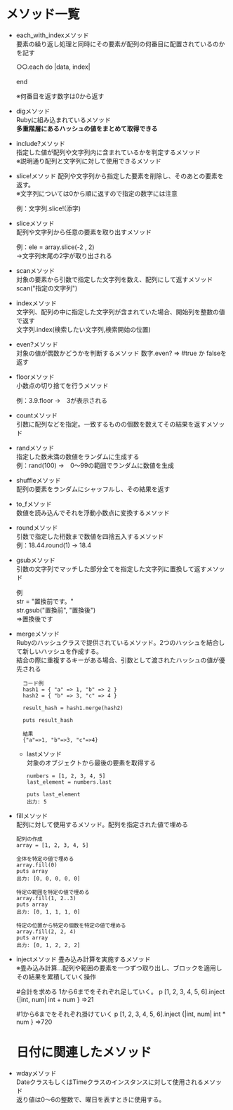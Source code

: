 # メソッド一覧

- each_with_indexメソッド<br>
  要素の繰り返し処理と同時にその要素が配列の何番目に配置されているのかを記す<br>

  ○○.each do |data, index|<br>
  <br>
  end<br>

  ※何番目を返す数字は0から返す

- digメソッド  
  Rubyに組み込まれているメソッド  
  **多重階層にあるハッシュの値をまとめて取得できる**
  
- include?メソッド<br>
  指定した値が配列や文字列内に含まれているかを判定するメソッド<br>
  ※説明通り配列と文字列に対して使用できるメソッド

- slice!メソッド
  配列や文字列から指定した要素を削除し、そのあとの要素を返す。<br>
  ※文字列については0から順に返すので指定の数字には注意

  例：文字列.slice!(添字)

- sliceメソッド<br>
  配列や文字列から任意の要素を取り出すメソッド

  例：ele = array.slice(-2 , 2)<br>
  →文字列末尾の2字が取り出される

- scanメソッド<br>
  対象の要素から引数で指定した文字列を数え、配列にして返すメソッド<br>
  scan("指定の文字列")

- indexメソッド<br>
  文字列、配列の中に指定した文字列が含まれていた場合、開始列を整数の値で返す<br>
  文字列.index(検索したい文字列,検索開始の位置)

- even?メソッド<br>
  対象の値が偶数かどうかを判断するメソッド
  数字.even? => #true か falseを返す

- floorメソッド<br>
  小数点の切り捨てを行うメソッド<br>

  例：3.9.floor →　3が表示される

- countメソッド<br>
  引数に配列などを指定。一致するものの個数を数えてその結果を返すメソッド
    
- randメソッド<br>
  指定した数未満の数値をランダムに生成する<br>
  例：rand(100) →　0～99の範囲でランダムに数値を生成<br>

- shuffleメソッド<br>
  配列の要素をランダムにシャッフルし、その結果を返す<br>

- to_fメソッド<br>
  数値を読み込んでそれを浮動小数点に変換するメソッド<br>

- roundメソッド<br>
  引数で指定した桁数まで数値を四捨五入するメソッド<br>
  例：18.44.round(1) → 18.4

- gsubメソッド<br>
  引数の文字列でマッチした部分全てを指定した文字列に置換して返すメソッド<br>

  例<br>
  str = "置換前です。"<br>
  str.gsub("置換前", "置換後")<br>
  =>置換後です

- mergeメソッド  
  Rubyのハッシュクラスで提供されているメソッド。2つのハッシュを結合して新しいハッシュを作成する。  
  結合の際に重複するキーがある場合、引数として渡されたハッシュの値が優先される
  
        コード例
        hash1 = { "a" => 1, "b" => 2 }
        hash2 = { "b" => 3, "c" => 4 }
        
        result_hash = hash1.merge(hash2)
        
        puts result_hash
        
        結果
        {"a"=>1, "b"=>3, "c"=>4}

  - lastメソッド  
    対象のオブジェクトから最後の要素を取得する
    
        numbers = [1, 2, 3, 4, 5]
        last_element = numbers.last
        
        puts last_element
        出力: 5
- fillメソッド  
  配列に対して使用するメソッド。配列を指定された値で埋める  

      配列の作成
      array = [1, 2, 3, 4, 5]
      
      全体を特定の値で埋める
      array.fill(0)
      puts array
      出力: [0, 0, 0, 0, 0]
      
      特定の範囲を特定の値で埋める
      array.fill(1, 2..3)
      puts array
      出力: [0, 1, 1, 1, 0]
      
      特定の位置から特定の個数を特定の値で埋める
      array.fill(2, 2, 4)
      puts array
      出力: [0, 1, 2, 2, 2]

- injectメソッド
  畳み込み計算を実施するメソッド  
      ※畳み込み計算…配列や範囲の要素を一つずつ取り出し、ブロックを適用しその結果を累積していく操作
  
    #合計を求める
    1から6までをそれぞれ足していく。
    p [1, 2, 3, 4, 5, 6].inject {|int, num| int + num }
    =>21
    
    
    #1から6までをそれぞれ掛けていく
    p [1, 2, 3, 4, 5, 6].inject {|int, num| int * num }
    =>720
  
  # 日付に関連したメソッド

- wdayメソッド<br>
  DateクラスもしくはTimeクラスのインスタンスに対して使用されるメソッド<br>
  返り値は0～6の整数で、曜日を表すときに使用する。
